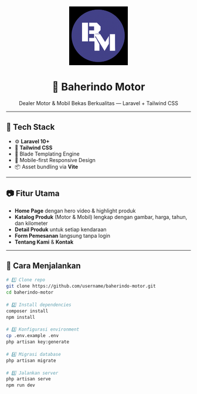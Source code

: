 <!-- Logo -->
<p align="center">
    <img src="public/img/logo.png" alt="Baherindo Motor Logo" width="160"/>
</p>

<h1 align="center">🚗 Baherindo Motor</h1>
<p align="center">Dealer Motor & Mobil Bekas Berkualitas — Laravel + Tailwind CSS</p>

---

## 🔧 Tech Stack

- ⚙️ **Laravel 10+**
- 🎨 **Tailwind CSS**
- 🔄 Blade Templating Engine
- 📱 Mobile-first Responsive Design
- 📦 Asset bundling via **Vite**

---

## 📷 Fitur Utama

- **Home Page** dengan hero video & highlight produk
- **Katalog Produk** (Motor & Mobil) lengkap dengan gambar, harga, tahun, dan kilometer
- **Detail Produk** untuk setiap kendaraan
- **Form Pemesanan** langsung tanpa login
- **Tentang Kami** & **Kontak**

---

## 🚀 Cara Menjalankan

```bash
# 1️⃣ Clone repo
git clone https://github.com/username/baherindo-motor.git
cd baherindo-motor

# 2️⃣ Install dependencies
composer install
npm install

# 3️⃣ Konfigurasi environment
cp .env.example .env
php artisan key:generate

# 4️⃣ Migrasi database
php artisan migrate

# 5️⃣ Jalankan server
php artisan serve
npm run dev
